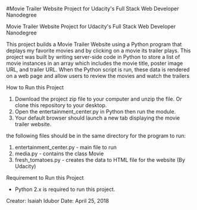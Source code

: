 #Movie Trailer Website Project for Udacity's Full Stack Web Developer Nanodegree

Movie Trailer Website Project for Udacity's Full Stack Web Developer Nanodegree

This project builds a Movie Trailer Website using a Python program that deplays my favorite movies and by clicking on a movie its trailer plays. This project was built by writing server-side code in Python to store a list of movie instances in an array which includes the movie title, poster image URL, and trailer URL. When the Python script is run, these data is rendered on a web page and allow users to review the movies and watch the trailers

How to Run this Project
1.  Download the project zip file to your computer and unzip the file. Or clone this repository to your desktop.
2.  Open the entertainment_center.py in Python then run the module.
3.  Your default browser should launch a new tab displaying the movie trailer website.
    
the following files should be in the same directory for the program to run:
1.	entertainment_center.py - main file to run
2.	media.py - contains the class Movie 
3.	fresh_tomatoes.py - creates the data to HTML file for the website (By Udacity)

Requirement to Run this Project
*   Python 2.x is required to run this project. 

Creator: Isaiah Idubor
Date: April 25, 2018
